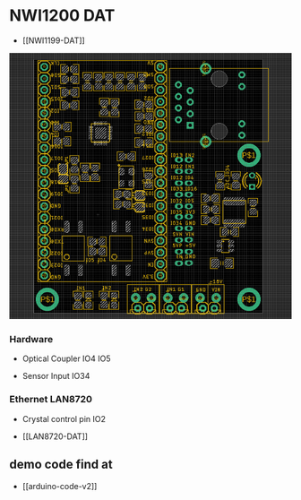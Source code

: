 
# NWI1200 DAT 

- [[NWI1199-DAT]]



![](43-14-18-10-05-2023.png)

### Hardware 

- Optical Coupler IO4 IO5 

- Sensor Input IO34 


### Ethernet LAN8720 

- Crystal control pin IO2 



- [[LAN8720-DAT]]


## demo code find at 

- [[arduino-code-v2]]


